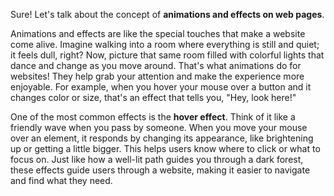 Sure! Let's talk about the concept of **animations and effects on web pages**.

Animations and effects are like the special touches that make a website come alive. Imagine walking into a room where everything is still and quiet; it feels dull, right? Now, picture that same room filled with colorful lights that dance and change as you move around. That's what animations do for websites! They help grab your attention and make the experience more enjoyable. For example, when you hover your mouse over a button and it changes color or size, that's an effect that tells you, "Hey, look here!"

One of the most common effects is the **hover effect**. Think of it like a friendly wave when you pass by someone. When you move your mouse over an element, it responds by changing its appearance, like brightening up or getting a little bigger. This helps users know where to click or what to focus on. Just like how a well-lit path guides you through a dark forest, these effects guide users through a website, making it easier to navigate and find what they need.